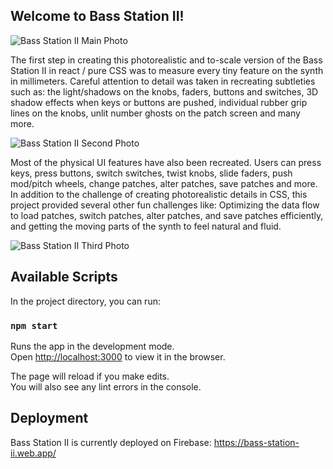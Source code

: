 ## Welcome to Bass Station II!

![Bass Station II Main Photo](https://dereklouis.github.io/photos/bassstation/bassstation0.jpg)

The first step in creating this photorealistic and to-scale version of the Bass Station II in react / pure CSS was to measure every tiny feature on the synth in millimeters. Careful attention to detail was taken in recreating subtleties such as: the light/shadows on the knobs, faders, buttons and switches, 3D shadow effects when keys or buttons are pushed, individual rubber grip lines on the knobs, unlit number ghosts on the patch screen and many more.

![Bass Station II Second Photo](https://dereklouis.github.io/photos/bassstation/bassstation3.jpg)

Most of the physical UI features have also been recreated. Users can press keys, press buttons, switch switches, twist knobs, slide faders, push mod/pitch wheels, change patches, alter patches, save patches and more. In addition to the challenge of creating photorealistic details in CSS, this project provided several other fun challenges like: Optimizing the data flow to load patches, switch patches, alter patches, and save patches efficiently, and getting the moving parts of the synth to feel natural and fluid.

![Bass Station II Third Photo](https://dereklouis.github.io/photos/bassstation/bassstation4.jpg)

<!-- ## Video Walkthrough -->

<!-- [![Video walkthrough for Pasta Friends](https://img.youtube.com/vi/WjHiIO-iXtw/0.jpg)](http://www.youtube.com/watch?v=WjHiIO-iXtw) -->

## Available Scripts

In the project directory, you can run:

### `npm start`

Runs the app in the development mode.\
Open [http://localhost:3000](http://localhost:3000) to view it in the browser.

The page will reload if you make edits.\
You will also see any lint errors in the console.

## Deployment

Bass Station II is currently deployed on Firebase: https://bass-station-ii.web.app/




